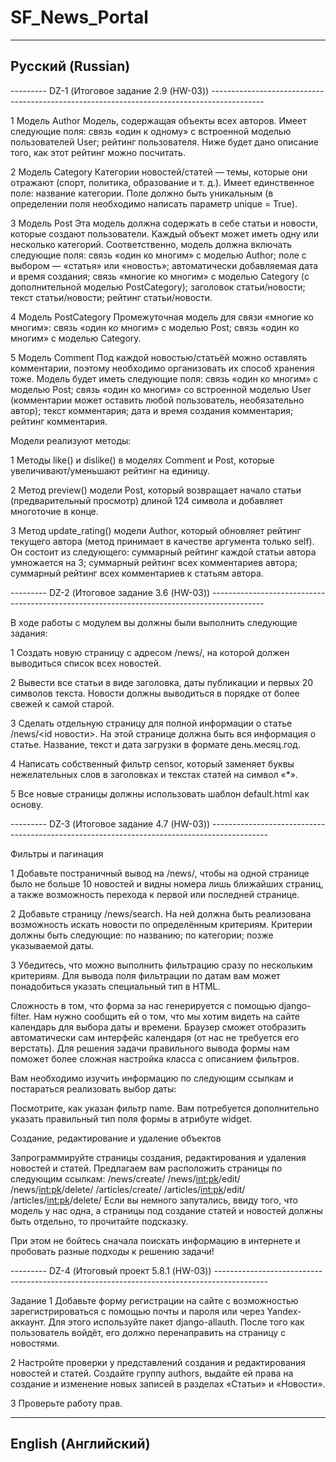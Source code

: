 # SF_News_Portal
-----------------------------------------------------------------------------------------------------------------------------------------
Русский (Russian)
-----------------------------------------------------------------------------------------------------------------------------------------

--------- DZ-1 (Итоговое задание 2.9 (HW-03)) -------------------------------------------------------------------------------------------

1 Модель Author
Модель, содержащая объекты всех авторов.
Имеет следующие поля:
 cвязь «один к одному» с встроенной моделью пользователей User;
 рейтинг пользователя. Ниже будет дано описание того, как этот рейтинг можно посчитать.

2 Модель Category
Категории новостей/статей — темы, которые они отражают (спорт, политика, образование и т. д.). Имеет единственное поле: название категории. Поле должно быть уникальным (в определении поля необходимо написать параметр unique = True).

3 Модель Post
Эта модель должна содержать в себе статьи и новости, которые создают пользователи. Каждый объект может иметь одну или несколько категорий.
Соответственно, модель должна включать следующие поля:
 связь «один ко многим» с моделью Author;
 поле с выбором — «статья» или «новость»;
 автоматически добавляемая дата и время создания;
 связь «многие ко многим» с моделью Category (с дополнительной моделью PostCategory);
 заголовок статьи/новости;
 текст статьи/новости;
 рейтинг статьи/новости.

4 Модель PostCategory
Промежуточная модель для связи «многие ко многим»:
 связь «один ко многим» с моделью Post;
 связь «один ко многим» с моделью Category.

5 Модель Comment
Под каждой новостью/статьёй можно оставлять комментарии, поэтому необходимо организовать их способ хранения тоже.
Модель будет иметь следующие поля:
 связь «один ко многим» с моделью Post;
 связь «один ко многим» со встроенной моделью User (комментарии может оставить любой пользователь, необязательно автор);
 текст комментария;
 дата и время создания комментария;
 рейтинг комментария.

Модели реализуют методы:

1 Методы like() и dislike() в моделях Comment и Post, которые увеличивают/уменьшают рейтинг на единицу.

2 Метод preview() модели Post, который возвращает начало статьи (предварительный просмотр) длиной 124 символа и добавляет многоточие в конце.

3 Метод update_rating() модели Author, который обновляет рейтинг текущего автора (метод принимает в качестве аргумента только self).
Он состоит из следующего:
 суммарный рейтинг каждой статьи автора умножается на 3;
 суммарный рейтинг всех комментариев автора;
 суммарный рейтинг всех комментариев к статьям автора.

--------- DZ-2 (Итоговое задание 3.6 (HW-03)) -------------------------------------------------------------------------------------------

В ходе работы с модулем вы должны были выполнить следующие задания:

1 Создать новую страницу с адресом /news/, на которой должен выводиться список всех новостей.

2 Вывести все статьи в виде заголовка, даты публикации и первых 20 символов текста.
Новости должны выводиться в порядке от более свежей к самой старой.

3 Сделать отдельную страницу для полной информации о статье /news/<id новости>.
На этой странице должна быть вся информация о статье. Название, текст и дата загрузки в формате день.месяц.год.

4 Написать собственный фильтр censor, который заменяет буквы нежелательных слов в заголовках и текстах статей на символ «*».

5 Все новые страницы должны использовать шаблон default.html как основу.

--------- DZ-3 (Итоговое задание 4.7 (HW-03)) --------------------------------------------------------------------------------------------

Фильтры и пагинация

1 Добавьте постраничный вывод на /news/, чтобы на одной странице было не больше 10 новостей и видны номера лишь ближайших страниц, а также возможность перехода к первой или последней странице.

2 Добавьте страницу /news/search. На ней должна быть реализована возможность искать новости по определённым критериям. Критерии должны быть следующие:
	по названию;
	по категории;
	позже указываемой даты.

3 Убедитесь, что можно выполнить фильтрацию сразу по нескольким критериям.
Для вывода поля фильтрации по датам вам может понадобиться указать специальный тип в HTML.

Сложность в том, что форма за нас генерируется с помощью django-filter. Нам нужно сообщить ей о том, что мы хотим видеть на сайте календарь для выбора даты и времени. Браузер сможет отобразить автоматически сам интерфейс календаря (от нас не требуется его верстать). Для решения задачи правильного вывода формы нам поможет более сложная настройка класса с описанием фильтров.

Вам необходимо изучить информацию по следующим ссылкам и постараться реализовать выбор даты:

Посмотрите, как указан фильтр name.
Вам потребуется дополнительно указать правильный тип поля формы в атрибуте widget.

Создание, редактирование и удаление объектов

Запрограммируйте страницы создания, редактирования и удаления новостей и статей. Предлагаем вам расположить страницы по следующим ссылкам:
	/news/create/
	/news/<int:pk>/edit/
	/news/<int:pk>/delete/
	/articles/create/
	/articles/<int:pk>/edit/
	/articles/<int:pk>/delete/
Если вы немного запутались, ввиду того, что модель у нас одна, а страницы под создание статей и новостей должны быть отдельно, то прочитайте подсказку.

При этом не бойтесь сначала поискать информацию в интернете и пробовать разные подходы к решению задачи!

--------- DZ-4 (Итоговый проект 5.8.1 (HW-03)) -------------------------------------------------------------------------------------------

Задание
1 Добавьте форму регистрации на сайте с возможностью зарегистрироваться с помощью почты и пароля или через Yandex-аккаунт. Для этого используйте пакет django-allauth. После того как пользователь войдёт, его должно перенаправить на страницу с новостями.

2 Настройте проверки у представлений создания и редактирования новостей и статей. Создайте группу authors, выдайте ей права на создание и изменение новых записей в разделах «Статьи» и «Новости».

3 Проверьте работу прав.

------------------------------------------------------------------------------------------------------------------------------------------
English (Английский)
------------------------------------------------------------------------------------------------------------------------------------------

